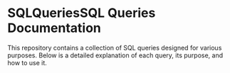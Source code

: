 # SQLQueriesSQL Queries Documentation
This repository contains a collection of SQL queries designed for various purposes. Below is a detailed explanation of each query, its purpose, and how to use it.